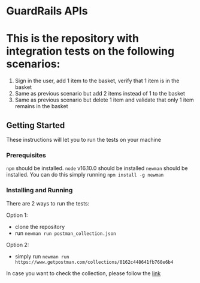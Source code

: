 # GuardRails APIs

This is the repository with integration tests on the following scenarios:
==========================================================================
1) Sign in the user, add 1 item to the basket, verify that 1 item is in the basket
2) Same as previous scenario but add 2 items instead of 1 to the basket
3) Same as previous scenario but delete 1 item and validate that only 1 item remains in the basket

## Getting Started

These instructions will let you to run the tests on your machine

### Prerequisites

`npm` should be installed.
`node` v16.10.0 should be installed
`newman` should be installed. You can do this simply running `npm install -g newman`

### Installing and Running

There are 2 ways to run the tests:

Option 1:

- clone the repository
- run `newman run postman_collection.json`

Option 2:

- simply run `newman run https://www.getpostman.com/collections/0162c448641fb760e6b4`

In case you want to check the collection, please follow the [link](https://www.postman.com/art-harutyunyan/workspace/guardrailsworkspace/collection/24400532-5f09b408-94c8-4bf6-bcbf-4129ddd5ea66?action=share&creator=24400532)

